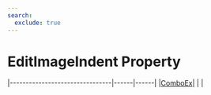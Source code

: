 ```yaml
---
search:
  exclude: true
---
```


<h1 class="heading"><span class="name">EditImageIndent Property</span></h1>

|--------------------------------|------|------|
|[ComboEx](../objects/comboex.md)|&nbsp;|&nbsp;|
